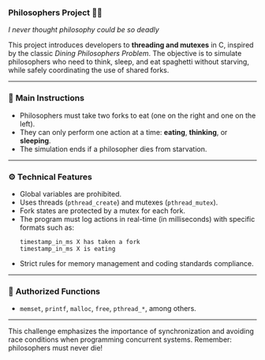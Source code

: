 ### **Philosophers Project 🧠🍝**  
*I never thought philosophy could be so deadly*

This project introduces developers to **threading and mutexes** in C, inspired by the classic *Dining Philosophers Problem*. The objective is to simulate philosophers who need to think, sleep, and eat spaghetti without starving, while safely coordinating the use of shared forks.

---

### 📝 **Main Instructions**  
- Philosophers must take two forks to eat (one on the right and one on the left).  
- They can only perform one action at a time: **eating**, **thinking**, or **sleeping**.  
- The simulation ends if a philosopher dies from starvation.  

---

### ⚙️ **Technical Features**  
- Global variables are prohibited.  
- Uses threads (`pthread_create`) and mutexes (`pthread_mutex`).  
- Fork states are protected by a mutex for each fork.  
- The program must log actions in real-time (in milliseconds) with specific formats such as:  
  ```plaintext
  timestamp_in_ms X has taken a fork  
  timestamp_in_ms X is eating  
  ```  
- Strict rules for memory management and coding standards compliance.  

---

### 🚀 **Authorized Functions**  
- `memset`, `printf`, `malloc`, `free`, `pthread_*`, among others.  

---

This challenge emphasizes the importance of synchronization and avoiding race conditions when programming concurrent systems. Remember: philosophers must never die! 
